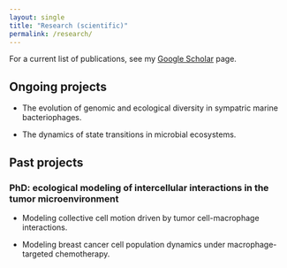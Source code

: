 ```yaml
---
layout: single
title: "Research (scientific)"
permalink: /research/
---
```


For a current list of publications, see my [Google Scholar](https://scholar.google.com/citations?user=RCTd8bcAAAAJ&hl=en) page.

## Ongoing projects

* The evolution of genomic and ecological diversity in sympatric marine bacteriophages.

* The dynamics of state transitions in microbial ecosystems.

## Past projects

### PhD: ecological modeling of intercellular interactions in the tumor microenvironment

* Modeling collective cell motion driven by tumor cell-macrophage interactions.

* Modeling breast cancer cell population dynamics under macrophage-targeted chemotherapy.

